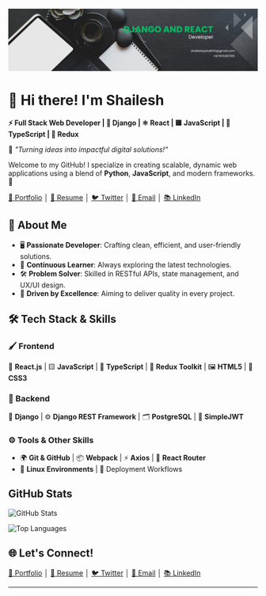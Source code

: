 ![Banner Image](banner-image.png)

# 👋 Hi there! I'm **Shailesh**
**⚡ Full Stack Web Developer | 🐍 Django | ⚛️ React | 🟨 JavaScript | 💙 TypeScript | 🔄 Redux**

🌟 *"Turning ideas into impactful digital solutions!"*

Welcome to my GitHub! I specialize in creating scalable, dynamic web applications using a blend of **Python**, **JavaScript**, and modern frameworks. 🚀

[💼 Portfolio](.) │ [📄 Resume](Shailesh-Pandit-Resume-2025.pdf) │ [🐦 Twitter](https://twitter.com/shaileshonx) │ [💌 Email](mailto:shaileshpandit141@gmail.com) │ [📚 LinkedIn](https://linkedin.com/in/shaileshpandit141)

## 🌟 **About Me**
- 🖥️ **Passionate Developer**: Crafting clean, efficient, and user-friendly solutions.
- 🚀 **Continuous Learner**: Always exploring the latest technologies.
- 🛠️ **Problem Solver**: Skilled in RESTful APIs, state management, and UX/UI design.
- 🌈 **Driven by Excellence**: Aiming to deliver quality in every project.

## 🛠️ **Tech Stack & Skills**

### 🖌️ Frontend
🎨 **React.js** | 🟨 **JavaScript** | 💙 **TypeScript** | 🔄 **Redux Toolkit** | 🖼️ **HTML5** | 🎨 **CSS3**

### 🔗 Backend
🐍 **Django** | ⚙️ **Django REST Framework** | 🗂️ **PostgreSQL** | 🔑 **SimpleJWT**

### ⚙️ Tools & Other Skills
- 🌍 **Git & GitHub** | 📦 **Webpack** | ⚡ **Axios** | 🧭 **React Router**
- 🐧 **Linux Environments** | 🚢 Deployment Workflows


## GitHub Stats
![GitHub Stats](https://github-readme-stats.vercel.app/api?username=shaileshpandit141&show_icons=true&count_private=true&theme=radical) 

![Top Languages](https://github-readme-stats.vercel.app/api/top-langs/?username=shaileshpandit141&layout=compact&theme=radical)


## 🌐 **Let's Connect!**
[💼 Portfolio](.) │ [📄 Resume](Shailesh-Pandit-Resume-2025.pdf) │ [🐦 Twitter](https://twitter.com/shaileshonx) │ [💌 Email](mailto:shaileshpandit141@gmail.com) │ [📚 LinkedIn](https://linkedin.com/in/shaileshpandit141)

---